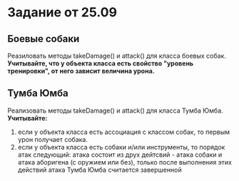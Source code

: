 # Задание от 25.09
## Боевые собаки
Реазиловать методы takeDamage() и attack() для класса боевых собак.  
**Учитывайте, что у объекта класса есть свойство "уровень тренировки", от него зависит величина урона.**

## Тумба Юмба
Реализовать методы takeDamage() и attack() для класса Тумба Юмба.
**Учитывайте:**  
1. если у объекта класса есть ассоциация с классом собак, то первым урон получает собака.
2. если у объекта класса есть собаки и/или инструменты, то порядок атак следующий: атака состоит из друх дейтсвий - атака собаки и атака аборигена (с оружием или без), только после выполнения этих действий атака Тумба Юмба считается завершенной

